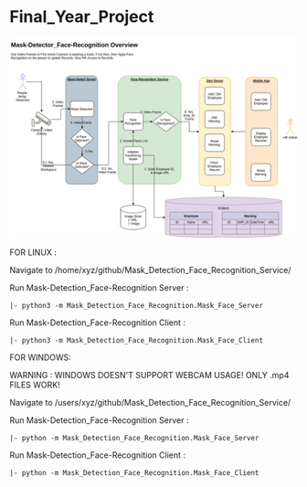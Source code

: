 # Final_Year_Project

<img src = "Documentation_Images/MaskDetector_FaceRecognition.png" >

FOR LINUX :


Navigate to /home/xyz/github/Mask_Detection_Face_Recognition_Service/


Run Mask-Detection_Face-Recognition Server :

    |- python3 -m Mask_Detection_Face_Recognition.Mask_Face_Server



Run Mask-Detection_Face-Recognition Client :

    |- python3 -m Mask_Detection_Face_Recognition.Mask_Face_Client




FOR WINDOWS:

WARNING : WINDOWS DOESN'T SUPPORT WEBCAM USAGE! ONLY .mp4 FILES WORK!


Navigate to /users/xyz/github/Mask_Detection_Face_Recognition_Service/


Run Mask-Detection_Face-Recognition Server :

    |- python -m Mask_Detection_Face_Recognition.Mask_Face_Server



Run Mask-Detection_Face-Recognition Client :

    |- python -m Mask_Detection_Face_Recognition.Mask_Face_Client